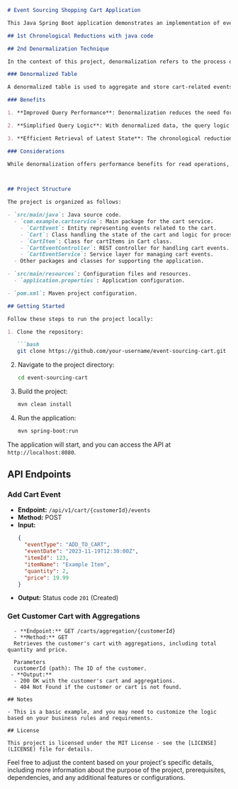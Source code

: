 ```markdown
# Event Sourcing Shopping Cart Application

This Java Spring Boot application demonstrates an implementation of event sourcing for a shopping cart with a PostgreSQL DB table.

## 1st Chronological Reductions with java code

## 2nd Denormalization Technique

In the context of this project, denormalization refers to the process of simplifying data retrieval by storing redundant copies of certain information. It is particularly useful when dealing with read-heavy workloads, as it optimizes query performance at the expense of some redundancy in the data.

### Denormalized Table

A denormalized table is used to aggregate and store cart-related events, making it easier and faster to query the current state of a shopping cart. The denormalized table is designed to reduce the need for complex joins and calculations when retrieving cart information.

### Benefits

1. **Improved Query Performance**: Denormalization reduces the need for joins and aggregations during read operations, leading to faster query execution.

2. **Simplified Query Logic**: With denormalized data, the query logic becomes simpler, as the necessary information is readily available in a single table.

3. **Efficient Retrieval of Latest State**: The chronological reduction process is facilitated by the denormalized table, enabling efficient retrieval of the latest state of a shopping cart.

### Considerations

While denormalization offers performance benefits for read operations, it comes with the trade-off of increased storage space and the need for careful management to keep redundant data consistent.



## Project Structure

The project is organized as follows:

- `src/main/java`: Java source code.
  - `com.example.cartservice`: Main package for the cart service.
    - `CartEvent`: Entity representing events related to the cart.
    - `Cart`: Class handling the state of the cart and logic for processing events.
    - `CartItem`: Class for cartItems in Cart class.
    - `CartEventController`: REST controller for handling cart events.
    - `CartEventService`: Service layer for managing cart events.
  - Other packages and classes for supporting the application.

- `src/main/resources`: Configuration files and resources.
  - `application.properties`: Application configuration.

- `pom.xml`: Maven project configuration.

## Getting Started

Follow these steps to run the project locally:

1. Clone the repository:

   ```bash
   git clone https://github.com/your-username/event-sourcing-cart.git
   ```

2. Navigate to the project directory:

   ```bash
   cd event-sourcing-cart
   ```

3. Build the project:

   ```bash
   mvn clean install
   ```

4. Run the application:

   ```bash
   mvn spring-boot:run
   ```

The application will start, and you can access the API at `http://localhost:8080`.

## API Endpoints

### Add Cart Event

- **Endpoint:** `/api/v1/cart/{customerId}/events`
- **Method:** POST
- **Input:**
  ```json
  {
    "eventType": "ADD_TO_CART",
    "eventDate": "2023-11-19T12:30:00Z",
    "itemId": 123,
    "itemName": "Example Item",
    "quantity": 2,
    "price": 19.99
  }
  ```
- **Output:** Status code `201` (Created)

### Get Customer Cart with Aggregations

```HTTP
  - **Endpoint:** GET /carts/aggregation/{customerId}
  - **Method:** GET
  Retrieves the customer's cart with aggregations, including total quantity and price.

  Parameters
  customerId (path): The ID of the customer.
 - **Output:**
  - 200 OK with the customer's cart and aggregations.
  - 404 Not Found if the customer or cart is not found.

## Notes

- This is a basic example, and you may need to customize the logic based on your business rules and requirements.

## License

This project is licensed under the MIT License - see the [LICENSE](LICENSE) file for details.
```

Feel free to adjust the content based on your project's specific details, including more information about the purpose of the project, prerequisites, dependencies, and any additional features or configurations.
